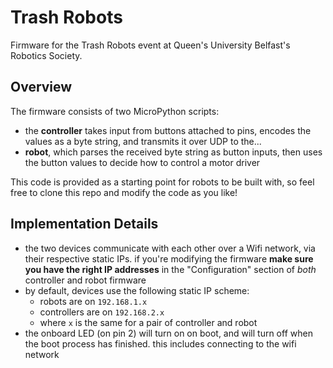 # Trash Robots
Firmware for the Trash Robots event at Queen's University Belfast's Robotics Society.

## Overview
The firmware consists of two MicroPython scripts:
- the **controller** takes input from buttons attached to pins, encodes the values as a byte string, and transmits it over UDP to the...
- **robot**, which parses the received byte string as button inputs, then uses the button values to decide how to control a motor driver

This code is provided as a starting point for robots to be built with, so feel free to clone this repo and modify the code as you like!

## Implementation Details
- the two devices communicate with each other over a Wifi network, via their respective static IPs.  if you're modifying the firmware **make sure you have the right IP addresses** in the "Configuration" section of *both* controller and robot firmware
- by default, devices use the following static IP scheme:
  - robots are on `192.168.1.x`
  - controllers are on `192.168.2.x`
  - where `x` is the same for a pair of controller and robot
- the onboard LED (on pin 2) will turn on on boot, and will turn off when the boot process has finished.  this includes connecting to the wifi network